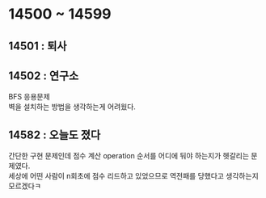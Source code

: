 # 14500 ~ 14599


## 14501 : 퇴사

## 14502 : 연구소
BFS 응용문제  
벽을 설치하는 방법을 생각하는게 어려웠다.

## 14582 : 오늘도 졌다
간단한 구현 문제인데 점수 계산 operation 순서를 어디에 둬야 하는지가 헷갈리는 문제였다.  
세상에 어떤 사람이 n회초에 점수 리드하고 있었으므로 역전패를 당했다고 생각하는지 모르겠다ㅋ
